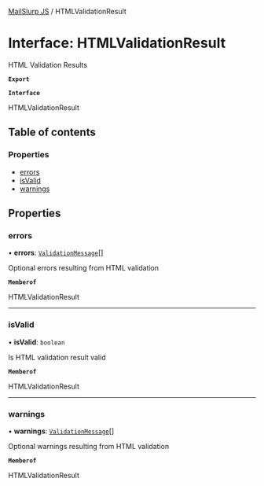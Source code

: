 [MailSlurp JS](../README.md) / HTMLValidationResult

# Interface: HTMLValidationResult

HTML Validation Results

**`Export`**

**`Interface`**

HTMLValidationResult

## Table of contents

### Properties

- [errors](HTMLValidationResult.md#errors)
- [isValid](HTMLValidationResult.md#isvalid)
- [warnings](HTMLValidationResult.md#warnings)

## Properties

### errors

• **errors**: [`ValidationMessage`](ValidationMessage.md)[]

Optional errors resulting from HTML validation

**`Memberof`**

HTMLValidationResult

___

### isValid

• **isValid**: `boolean`

Is HTML validation result valid

**`Memberof`**

HTMLValidationResult

___

### warnings

• **warnings**: [`ValidationMessage`](ValidationMessage.md)[]

Optional warnings resulting from HTML validation

**`Memberof`**

HTMLValidationResult
